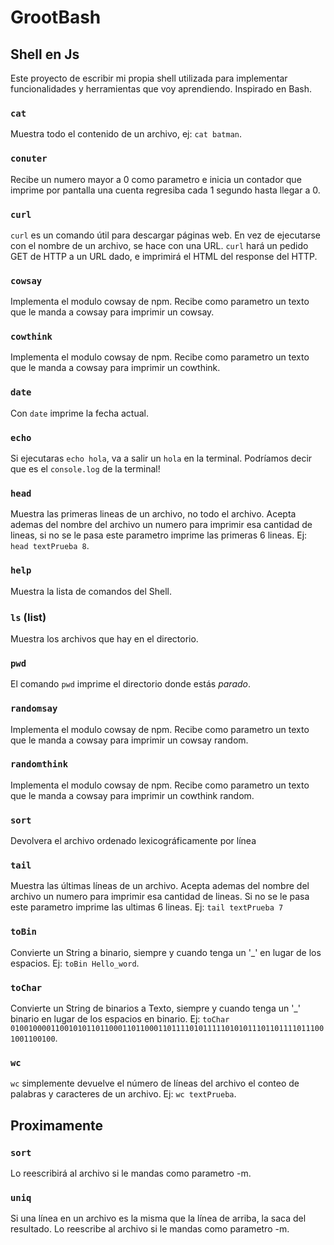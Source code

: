 # GrootBash

## Shell en Js

Este proyecto de escribir mi propia shell utilizada para implementar funcionalidades y herramientas que voy aprendiendo. Inspirado en Bash.

###  `cat`

Muestra todo el contenido de un archivo, ej: `cat batman`.

### `conuter`

Recibe un numero mayor a 0 como parametro e inicia un contador que imprime por pantalla una cuenta regresiba cada 1 segundo hasta llegar a 0.

### `curl`

`curl` es un comando útil para descargar páginas web. En vez de ejecutarse con el nombre de un archivo, se hace con una URL.
`curl` hará un pedido GET de HTTP a un URL dado, e imprimirá el HTML del response del HTTP.


### `cowsay`

Implementa el modulo cowsay de npm. Recibe como parametro un texto que le manda a cowsay para imprimir un cowsay.

### `cowthink`

Implementa el modulo cowsay de npm. Recibe como parametro un texto que le manda a cowsay para imprimir un cowthink.

### `date`

Con `date` imprime la fecha actual.

### `echo`

Si ejecutaras `echo hola`, va a salir un `hola` en la terminal. Podríamos decir que es el `console.log` de la terminal!

### `head`

Muestra las primeras lineas de un archivo, no todo el archivo. Acepta ademas del nombre del archivo un numero para imprimir esa cantidad de lineas, si no se le pasa este parametro imprime las primeras 6 lineas. Ej: `head textPrueba 8`.

### `help` 

Muestra la lista de comandos del Shell.

### `ls` (list)

Muestra los archivos que hay en el directorio.

### `pwd`

El comando `pwd` imprime el directorio donde estás *parado*.

### `randomsay`

Implementa el modulo cowsay de npm. Recibe como parametro un texto que le manda a cowsay para imprimir un cowsay random.

### `randomthink`

Implementa el modulo cowsay de npm. Recibe como parametro un texto que le manda a cowsay para imprimir un cowthink random.

### `sort`

Devolvera el archivo ordenado lexicográficamente por línea

### `tail`

Muestra las últimas líneas de un archivo. Acepta ademas del nombre del archivo un numero para imprimir esa cantidad de lineas. Si no se le pasa este parametro imprime las ultimas 6 lineas. Ej: `tail textPrueba 7`

### `toBin`

Convierte un String a binario, siempre y cuando tenga un '_' en lugar de los espacios. Ej: `toBin Hello_word`.

### `toChar`

Convierte un String de binarios a Texto, siempre y cuando tenga un '_' binario en lugar de los espacios en binario. Ej: `toChar 01001000011001010110110001101100011011110101111101010111011011110111001001100100`.

### `wc`

`wc` simplemente devuelve el número de líneas del archivo el conteo de palabras y caracteres de un archivo. Ej: `wc textPrueba`.

## Proximamente

### `sort`

Lo reescribirá al archivo si le mandas como parametro -m.

### `uniq`

Si una línea en un archivo es la misma que la línea de arriba, la saca del resultado. Lo reescribe al archivo si le mandas como parametro -m.
